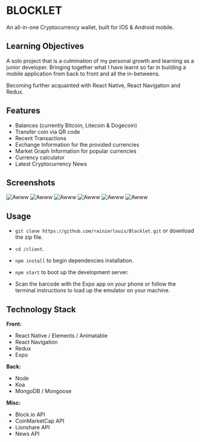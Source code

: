 # BLOCKLET

An all-in-one Cryptocurrency wallet, built for IOS & Android mobile.

## Learning Objectives

A solo project that is a culmination of my personal growth and learning as a junior developer. Bringing together what I have learnt so far in building a mobile application from back to front and all the in-betweens.

Becoming further acquainted with React Native, React Navigation and Redux.

## Features

* Balances (currently Bitcoin, Litecoin & Dogecoin)
* Transfer coin via QR code
* Recent Transactions
* Exchange Information for the provided currencies
* Market Graph Information for popular currencies
* Currency calculator
* Latest Cryptocurrency News

## Screenshots

![Awww](https://i.imgur.com/Jjv5ZER.png "Yeah")
![Awww](https://i.imgur.com/ZKZ0Fup.png "Yeah")
![Awww](https://i.imgur.com/Yc4KcUI.png "Yeah")
![Awww](https://i.imgur.com/Obbs6JJ.png "Yeah")
![Awww](https://i.imgur.com/Y29OCiX.png "Yeah")
![Awww](https://i.imgur.com/sFGyOS6.png "Yeah")

## Usage

* `git clone https://github.com/rainierlouis/Blocklet.git` or download the zip file.

* `cd /client`.

* `npm install` to begin dependencies installation.

* `npm start` to boot up the development server.

* Scan the barcode with the Expo app on your phone or follow the terminal instructions to load up the emulator on your machine.

## Technology Stack

**Front:**

* React Native / Elements / Animatable
* React Navigation
* Redux
* Expo

**Back:**

* Node
* Koa
* MongoDB / Mongoose

**Misc:**

* Block.io API
* CoinMarketCap API
* Lionshare API
* News API
